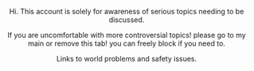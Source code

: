 <p align="center"> Hi. This account is solely for awareness of serious topics needing to be discussed.
<p align="center"> If you are uncomfortable with more controversial topics! please go to my main or remove this tab! you can freely block if you need to.
<p align="center"> Links to world problems and safety issues.




